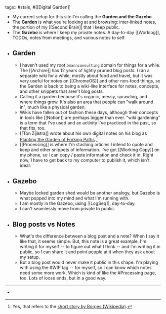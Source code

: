 ---
---

tags:: #stale, #[[Digital Garden]]

- My current setup for this site I'm calling the **Garden and the Gazebo**
- The **Garden** is what you're looking at and browsing: inter-linked notes, the portion of my [[Second Brain]] that I keep public.
- The **Gazebo** is where I keep my private notes. A day-to-day [[Worklog]], TODOs, notes from meetings, and various notes to self.
- ## Garden
	- I haven't used my root `bmannconsulting` domain for things for a while. The [[Archive]] has 12 years of lightly pruned blog posts. I ran a separate wiki for a while, mostly about food and travel, but it was very useful for notes on [[ChromeOS]] and other non-food things, so the Garden is back to being a wiki-like interface for notes, concepts, and other snippets that aren't blog posts.
	- Calling it a garden because it's organic, messy, sprawling, and where things grow. It's also an area that people can "walk around in", much like a physical garden.
	- Wikis have fallen out of fashion these days, although their concepts in tools like [[Notion]] are perhaps bigger than ever. "wiki gardening" is a term that I've used and an activity I've practiced in the past, so that fits, too.
	- [[Ton Zijlstra]] wrote about his own digital notes on his blog as [Planting the Garden of Forking Paths](https://www.zylstra.org/blog/2020/07/planting-the-garden-of-forking-paths/).[^borges]
	- [[Processing]] is where I'm stashing articles I intend to quote and keep and other snippets of information. I've got [[Working Copy]] on my phone, so I can copy / paste information and check it in. Right now, I have to get back to my computer to publish it, which isn't ideal.
- ## Gazebo
	- Maybe locked garden shed would be another analogy, but Gazebo is what popped into my mind and what I'm running with.
	- I am mostly in the Gazebo, using [[LogSeq]], day-to-day.
	- I can't seamlessly move from private to public.
- ## Blog posts vs Notes
	- What's the difference between a blog post and a note? When I say it like that, it seems simple. But, this note is a great example. I'm writing it for myself -- to figure out what I think -- and I'm writing it in public, so I can share it and point people at it when they ask about my setup.
	- But a blog post would never make it public in this shape. I'm playing with using the #WIP tag -- for myself, so I can know which notes need some more work. Which is kind of like the #Processing page, too. Lots of loose ends, but in a good way.
- ---
- [^borges]: Yes, that refers to the [short story by Borges (Wikipedia)](https://en.wikipedia.org/wiki/The_Garden_of_Forking_Paths).
